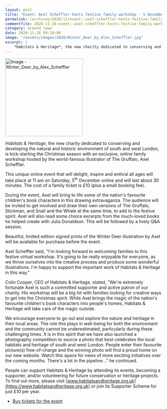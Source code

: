 ```yaml
---
layout: post
title: "Event: Axel Scheffler hosts festive family workshop - 5 December 2020"
permalink: /archives/2020/11/event:-axel-scheffler-hosts-festive-family-workshop-5-december-2020.html
commentfile: 2020-11-26-event:-axel-scheffler-hosts-festive-family-workshop-5-december-2020
category: around_town
date: 2020-11-26 09:10:00
image: "/assets/images/2020/Winter_Deer_by_Alex_Scheffler.jpg"
excerpt: |
    *Habitats & Heritage*, the new charity dedicated to conserving and developing the natural and historic environment of south and west London, is kick-starting the Christmas season with an exclusive, online family workshop hosted by the world-famous illustrator of The Gruffalo, Axel Scheffler.
---
```

<a href="/assets/images/2020/Winter_Deer_by_Alex_Scheffler.jpg" title="Click for a larger image"><img src="/assets/images/2020/Winter_Deer_by_Alex_Scheffler-thumb.jpg" width="250" alt="Image - Winter_Deer_by_Alex_Scheffler"  class="photo right"/></a>

*Habitats & Heritage*, the new charity dedicated to conserving and developing the natural and historic environment of south and west London, is kick-starting the Christmas season with an exclusive, online family workshop hosted by the world-famous illustrator of The Gruffalo, Axel Scheffler.

This unique online event that will delight, inspire and enthral all ages will take place at 11 am on Saturday, 5<sup>th</sup> December online and will last about 30 minutes. The cost of a family ticket is &pound;10 (plus a small booking fee).

During the event, Axel will bring to life some of the nation's favourite children's book characters in this drawing extravaganza. The audience will be invited to get involved and draw their own versions of The Gruffalo, Stickman, and Snail and the Whale at the same time, to add to the festive spirit. Axel will also read some choice excerpts from the much-loved books he helped create with Julia Donaldson. This will be followed by a lively Q&A session.

Beautiful, limited edition signed prints of the Winter Deer illustration by Axel will be available for purchase before the event.

Axel Scheffler said, "I'm looking forward to welcoming families to this festive virtual workshop. It's going to be really enjoyable for everyone, as we throw ourselves into the creative process and produce some wonderful illustrations. I'm happy to support the important work of Habitats & Heritage in this way."

Colin Cooper, CEO of Habitats & Heritage, stated, "We're extremely fortunate Axel is such a committed supporter and active patron of our charity. His workshop will be a big hit with families looking for creative ways to get into the Christmas spirit. While Axel brings the magic of the nation's favourite children's book characters into people's homes, Habitats & Heritage will take care of the magic outside.

We encourage everyone to go out and explore the nature and heritage in their local areas. The role this plays in well-being for both the environment and the community cannot be underestimated, particularly during these challenging times. It is in this spirit that we have also launched a photography competition to source a photo that best celebrates the local habitats and heritage of south and west London. People enter their favourite picture(s) free-of-charge and the winning photo will find a proud home on our new website. Watch this space for news of more exciting initiatives over the coming months. There's a lot in the pipeline..." he continued.

People can support Habitats & Heritage by attending its events, becoming a supporter, and/or volunteering for future conservation or heritage projects. To find out more, please visit [www.habitatsandheritage.org.uk](https://www.habitatsandheritage.org.uk) or join its Supporter Scheme for just &pound;10 per year.

- [Buy tickets for the event](https://www.eventbrite.co.uk/e/christmas-tales-with-axel-scheffler-illustrator-of-the-gruffalo-tickets-128482543747?aff=ebdssbonlinesearch)
